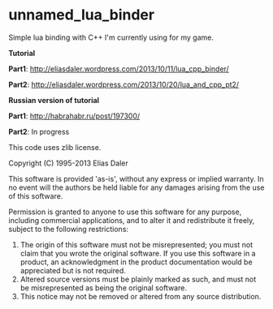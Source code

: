 unnamed_lua_binder
==================

Simple lua binding with C++ I'm currently using for my game.

**Tutorial**

**Part1**: http://eliasdaler.wordpress.com/2013/10/11/lua_cpp_binder/

**Part2**: http://eliasdaler.wordpress.com/2013/10/20/lua_and_cpp_pt2/

**Russian version of tutorial**

**Part1**: http://habrahabr.ru/post/197300/

**Part2**: In progress

This code uses zlib license. 

Copyright (C) 1995-2013 Elias Daler

  This software is provided 'as-is', without any express or implied
  warranty.  In no event will the authors be held liable for any damages
  arising from the use of this software.

  Permission is granted to anyone to use this software for any purpose,
  including commercial applications, and to alter it and redistribute it
  freely, subject to the following restrictions:

  1. The origin of this software must not be misrepresented; you must not
     claim that you wrote the original software. If you use this software
     in a product, an acknowledgment in the product documentation would be
     appreciated but is not required.
  2. Altered source versions must be plainly marked as such, and must not be
     misrepresented as being the original software.
  3. This notice may not be removed or altered from any source distribution.
